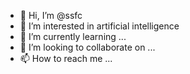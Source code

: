- 👋 Hi, I’m @ssfc
- 👀 I’m interested in artificial intelligence
- 🌱 I’m currently learning ...
- 💞️ I’m looking to collaborate on ...
- 📫 How to reach me ...

<!---
ssfc/ssfc is a ✨ special ✨ repository because its `README.md` (this file) appears on your GitHub profile.
You can click the Preview link to take a look at your changes.
--->
